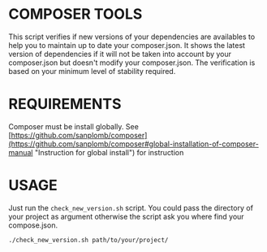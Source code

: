 COMPOSER TOOLS
==============

This script verifies if new versions of your dependencies are availables to help you to maintain up to date your composer.json.
It shows the latest version of dependencies if it will not be taken into account by your composer.json but doesn't modify your composer.json.
The verification is based on your minimum level of stability required.

REQUIREMENTS
============

Composer must be install globally. See [https://github.com/sanplomb/composer](https://github.com/sanplomb/composer#global-installation-of-composer-manual "Instruction for global install") for instruction

USAGE
=====

Just run the `check_new_version.sh` script.
You could pass the directory of your project as argument otherwise the script ask you where find your compose.json.

```
./check_new_version.sh path/to/your/project/
```

